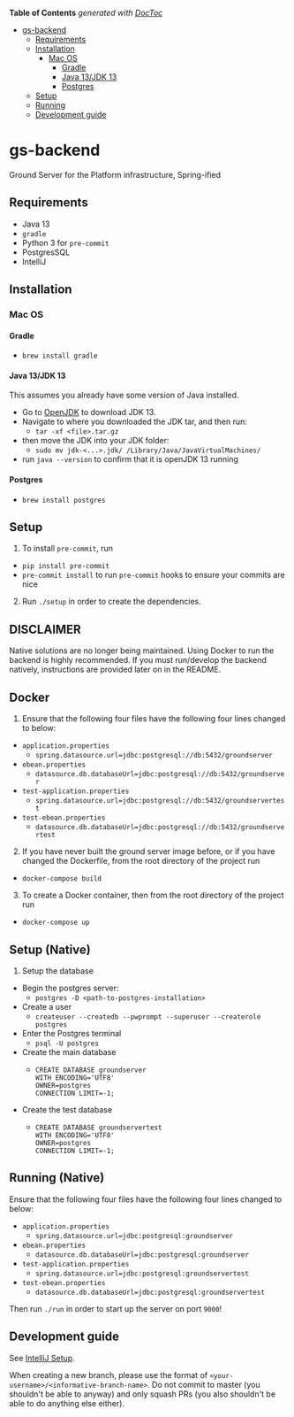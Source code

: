 <!-- START doctoc generated TOC please keep comment here to allow auto update -->
<!-- DON'T EDIT THIS SECTION, INSTEAD RE-RUN doctoc TO UPDATE -->
**Table of Contents**  *generated with [DocToc](https://github.com/thlorenz/doctoc)*

- [gs-backend](#gs-backend)
  - [Requirements](#requirements)
  - [Installation](#installation)
    - [Mac OS](#mac-os)
      - [Gradle](#gradle)
      - [Java 13/JDK 13](#java-13jdk-13)
      - [Postgres](#postgres)
  - [Setup](#setup)
  - [Running](#running)
  - [Development guide](#development-guide)

<!-- END doctoc generated TOC please keep comment here to allow auto update -->

# gs-backend
Ground Server for the Platform infrastructure, Spring-ified

## Requirements
- Java 13
- `gradle`
- Python 3 for `pre-commit`
- PostgresSQL
- IntelliJ

## Installation
### Mac OS
#### Gradle
  - `brew install gradle`

#### Java 13/JDK 13
This assumes you already have some version of Java installed.
  - Go to [OpenJDK](https://jdk.java.net/13/) to download JDK 13.
  - Navigate to where you downloaded the JDK tar, and then run:
      -  `tar -xf <file>.tar.gz`
  - then move the JDK into your JDK folder:
      -  `sudo mv jdk-<...>.jdk/ /Library/Java/JavaVirtualMachines/`
  - run `java --version` to confirm that it is openJDK 13 running


#### Postgres
  - `brew install postgres`

## Setup
1. To install `pre-commit`, run
  - `pip install pre-commit`
  - `pre-commit install` to run `pre-commit` hooks to ensure your commits are nice
2. Run `./setup` in order to create the dependencies.

## DISCLAIMER
Native solutions are no longer being maintained. Using Docker to run the backend is highly recommended. If you must run/develop the backend natively, instructions are provided later on in the README.

## Docker
1. Ensure that the following four files have the following four lines changed to below:
  - `application.properties`
      * `spring.datasource.url=jdbc:postgresql://db:5432/groundserver`
  - `ebean.properties`
      * `datasource.db.databaseUrl=jdbc:postgresql://db:5432/groundserver`
  - `test-application.properties`
      * `spring.datasource.url=jdbc:postgresql://db:5432/groundservertest`
  - `test-ebean.properties`
      * `datasource.db.databaseUrl=jdbc:postgresql://db:5432/groundservertest`
2. If you have never built the ground server image before, or if you have changed the Dockerfile, from the root directory of the project run
  - `docker-compose build`
3. To create a Docker container, then from the root directory of the project run
  -  `docker-compose up`

## Setup (Native)
1. Setup the database
  - Begin the postgres server:
      * `postgres -D <path-to-postgres-installation>`
  - Create a user
      * `createuser --createdb --pwprompt --superuser --createrole postgres`
  - Enter the Postgres terminal
      * `psql -U postgres`
  - Create the main database
      * ```
        CREATE DATABASE groundserver
        WITH ENCODING='UTF8'
        OWNER=postgres
        CONNECTION LIMIT=-1;
        ```
  - Create the test database
      * ```
        CREATE DATABASE groundservertest
        WITH ENCODING='UTF8'
        OWNER=postgres
        CONNECTION LIMIT=-1;
        ```

## Running (Native)
Ensure that the following four files have the following four lines changed to below:
  - `application.properties`
      * `spring.datasource.url=jdbc:postgresql:groundserver`
  - `ebean.properties`
      * `datasource.db.databaseUrl=jdbc:postgresql:groundserver`
  - `test-application.properties`
      * `spring.datasource.url=jdbc:postgresql:groundservertest`
  - `test-ebean.properties`
      * `datasource.db.databaseUrl=jdbc:postgresql:groundservertest`

Then run `./run` in order to start up the server on port `9000`!

## Development guide

See [IntelliJ Setup](docs/intellij_setup.md).

When creating a new branch, please use the format of `<your-username>/<informative-branch-name>`. Do not commit to master (you shouldn't be able to anyway) and only squash PRs (you also shouldn't be able to do anything else either).
